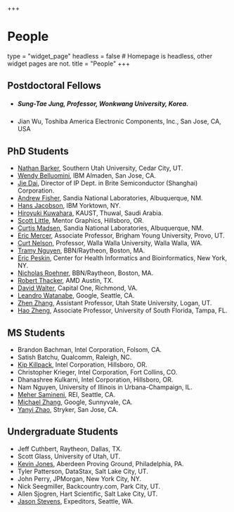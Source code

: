 +++
# People
type = "widget_page"
headless = false  # Homepage is headless, other widget pages are not.
title = "People"
+++



## Postdoctoral Fellows

- ##### Sung-Tae Jung, Professor, Wonkwang University, Korea.

- Jian Wu, Toshiba America Electronic Components, Inc., San Jose, CA, USA

## PhD Students

- [Nathan Barker](http://www.suu.edu/faculty/barkern/), Southern Utah University, Cedar City, UT.
- [Wendy Belluomini](https://www.researchgate.net/profile/Wendy_Belluomini), IBM Almaden, San Jose, CA.
- [Jie Dai](http://www.async.ece.utah.edu/~jack), Director of IP Dept. in Brite Semiconductor (Shanghai) Corporation.
- [Andrew Fisher](http://www.async.ece.utah.edu/~andrewf), Sandia National Laboratories, Albuquerque, NM.
- [Hans Jacobson](http://www.cs.utah.edu/~hans), IBM Yorktown, NY.
- [Hiroyuki Kuwahara](https://sfb.kaust.edu.sa/Pages/Kuwahara.aspx), KAUST, Thuwal, Saudi Arabia.
- [Scott Little](http://www.async.ece.utah.edu/~little), Mentor Graphics, Hillsboro, OR.
- [Curtis Madsen](http://homepages.cs.ncl.ac.uk/curtis.madsen/), Sandia National Laboratories, Albuquerque, NM.
- [Eric Mercer](http://faculty.cs.byu.edu/~egm/), Associate Professor, Brigham Young University, Provo, UT.
- [Curt Nelson](http://people.wallawalla.edu/~curt.nelson/), Professor, Walla Walla University, Walla Walla, WA.
- [Tramy Nguyen](https://tramyn.github.io), BBN/Raytheon, Boston, MA.
- [Eric Peskin](http://www.med.nyu.edu/chibi/about-us/faculty/eric-r-peskin-phd), Center for Health Informatics and Bioinformatics, New York, NY.
- [Nicholas Roehner](http://www.async.ece.utah.edu/~nroehner), BBN/Raytheon, Boston, MA.
- [Robert Thacker](http://www.cs.utah.edu/~thacker), AMD Austin, TX.
- [David Walter](https://www.linkedin.com/in/dwalter), Capital One, Richmond, VA.
- [Leandro Watanabe](https://www.async.ece.utah.edu/~watanabe), Google, Seattle, CA.
- [Zhen Zhang](https://www.researchgate.net/profile/Zhen_Zhang66), Assistant Professor, Utah State University, Logan, UT.
- [Hao Zheng](http://www.csee.usf.edu/~zheng/), Associate Professor, University of South Florida, Tampa, FL.

## MS Students

- Brandon Bachman, Intel Corporation, Folsom, CA.
- Satish Batchu, Qualcomm, Raleigh, NC.
- [Kip Killpack](http://www.async.ece.utah.edu/~killpack), Intel Corporation, Hillsboro, OR.
- Christopher Krieger, Intel Corporation, Fort Collins, CO.
- Dhanashree Kulkarni, Intel Corporation, Hillsboro, OR.
- Nam Nguyen, University of Illinois in Urbana-Champaign, IL.
- [Meher Samineni](https://mehersam.github.io/Meher-Samineni/), REI, Seattle, CA.
- [Michael Zhang](https://www.linkedin.com/in/michael13162/), Google, Sunnyvale, CA.
- [Yanyi Zhao](http://www.async.ece.utah.edu/~yzhao), Stryker, San Jose, CA.

## Undergraduate Students

- Jeff Cuthbert, Raytheon, Dallas, TX.
- Scott Glass, University of Utah, UT.
- [Kevin Jones](http://www.async.ece.utah.edu/~kjones), Aberdeen Proving Ground, Philadelphia, PA.
- Tyler Patterson, DataStax, Salt Lake City, UT.
- John Perry, JPMorgan, New York City, NY.
- Nick Seegmiller, Backcountry.com, Park City, UT.
- Allen Sjogren, Hart Scientific, Salt Lake City, UT.
- [Jason Stevens](http://www.async.ece.utah.edu/~jstev), Expeditors, Seattle, WA.